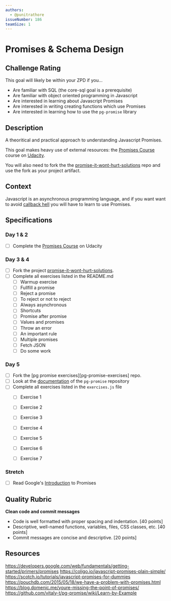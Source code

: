 ```yaml
---
authors:
  - @punitrathore
issueNumber: 186
teamSize: 1
---
```


# Promises & Schema Design

## Challenge Rating

This goal will likely be within your ZPD if you...

- Are familiar with SQL (the core-sql goal is a prerequisite)
- Are familiar with object oriented programming in Javascript
- Are interested in learning about Javascript Promises
- Are interested in writing creating functions which use Promises
- Are interested in learning how to use the `pg-promise` library

## Description

A theoritical and practical approach to understanding Javascript Promises.

This goal makes heavy use of external resources: the [Promises Course][promises-course] course on [Udacity](https://www.udacity.com/).

You will also need to fork the the [promise-it-wont-hurt-solutions][promise-it-wont-hurt-solutions] repo and use the fork as your project artifact.


## Context

Javascript is an asynchronous programming language, and if you want want to avoid [callback hell](http://callbackhell.com/)  you will have to learn to use Promises.

## Specifications

### Day 1 & 2
- [ ] Complete the [Promises Course][promises-course] on Udacity

### Day 3 & 4
- [ ] Fork the project [promise-it-wont-hurt-solutions][promise-it-wont-hurt-solutions].
- [ ] Complete all exercises listed in the README.md
  - [ ] Warmup exercise
  - [ ] Fullfill a promise
  - [ ] Reject a promise
  - [ ] To reject or not to reject
  - [ ] Always asynchronous
  - [ ] Shortcuts
  - [ ] Promise after promise
  - [ ] Values and promises
  - [ ] Throw an error
  - [ ] An important rule
  - [ ] Multiple promises
  - [ ] Fetch JSON
  - [ ] Do some work

### Day 5
- [ ] Fork the [pg promise exercises][pg-promise-exercises] repo.
- [ ] Look at the [documentation](https://github.com/vitaly-t/pg-promise/wiki/Learn-by-Example) of the `pg-promise` repository
- [ ] Complete all exercises listed in the `exercises.js` file
  - [ ] Exercise 1
  - [ ] Exercise 2
  - [ ] Exercise 3
  - [ ] Exercise 4
  - [ ] Exercise 5
  - [ ] Exercise 6
  - [ ] Exercise 7



### Stretch
- [ ] Read Google's [Introduction](https://developers.google.com/web/fundamentals/getting-started/primers/promises) to Promises

## Quality Rubric

**Clean code and commit messages**
- Code is well formatted with proper spacing and indentation. [40 points]
- Descriptive, well-named functions, variables, files, CSS classes, etc. [40 points]
- Commit messages are concise and descriptive. [20 points]

## Resources
https://developers.google.com/web/fundamentals/getting-started/primers/promises
https://coligo.io/javascript-promises-plain-simple/
https://scotch.io/tutorials/javascript-promises-for-dummies
https://pouchdb.com/2015/05/18/we-have-a-problem-with-promises.html
https://blog.domenic.me/youre-missing-the-point-of-promises/
https://github.com/vitaly-t/pg-promise/wiki/Learn-by-Example

[promise-it-wont-hurt-solutions]: https://github.com/GuildCrafts/promise-it-wont-hurt-solutions
[promises-course]: https://www.udacity.com/course/javascript-promises--ud898

